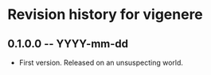 # Revision history for vigenere

## 0.1.0.0 -- YYYY-mm-dd

* First version. Released on an unsuspecting world.
